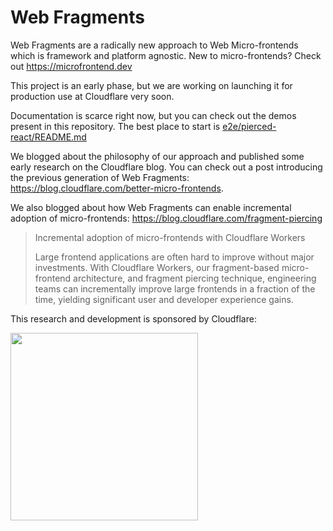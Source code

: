 # Web Fragments

Web Fragments are a radically new approach to Web Micro-frontends which is framework and platform agnostic. New to micro-frontends? Check out https://microfrontend.dev

This project is an early phase, but we are working on launching it for production use at Cloudflare very soon.

Documentation is scarce right now, but you can check out the demos present in this repository. The best place to start is [e2e/pierced-react/README.md](e2e/pierced-react/README.md)

We blogged about the philosophy of our approach and published some early research on the Cloudflare blog. You can check out a post introducing the previous generation of Web Fragments: https://blog.cloudflare.com/better-micro-frontends.

We also blogged about how Web Fragments can enable incremental adoption of micro-frontends: https://blog.cloudflare.com/fragment-piercing

> Incremental adoption of micro-frontends with Cloudflare Workers
>
> Large frontend applications are often hard to improve without major investments. With Cloudflare Workers, our fragment-based micro-frontend architecture, and fragment piercing technique, engineering teams can incrementally improve large frontends in a fraction of the time, yielding significant user and developer experience gains.

This research and development is sponsored by Cloudflare:

<img src="https://github.com/user-attachments/assets/daee5d2d-174d-4679-80d5-29cc3b38a903" data-canonical-src="https://github.com/user-attachments/assets/daee5d2d-174d-4679-80d5-29cc3b38a903" width="300" />
